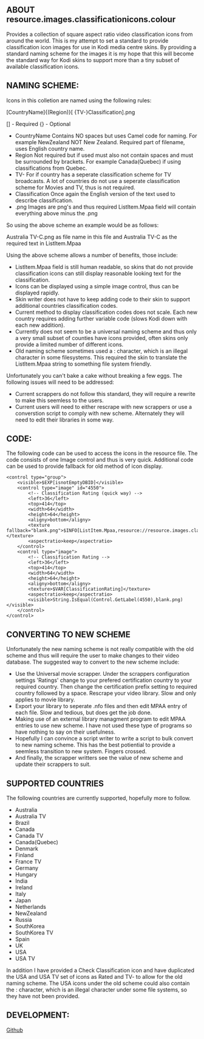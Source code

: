 
## ABOUT resource.images.classificationicons.colour
Provides a collection of square aspect ratio video classification icons from around the world. This is my attempt to set a standard to provide classification icon images for use in Kodi media centre skins.
By providing a standard naming scheme for the images it is my hope that this will become the standard way for Kodi skins to support more than a tiny subset of available classification icons.
  

## NAMING SCHEME:

Icons in this colletion are named using the following rules:

[CountryName]{(Region)}[ {TV-}Classification].png

[] - Required
{} - Optional

* CountryName Contains NO spaces but uses Camel code for naming. For example NewZealand NOT New Zealand. Required part of filename, uses English country name.
* Region Not required but if used must also not contain spaces and must be surrounded by brackets. For example Canada(Quebec) if using classifications from Quebec.
* TV- For if country has a seperate classification scheme for TV broadcasts. A lot of countries do not use a seperate classification scheme for Movies and TV, thus is not required.
* Classification Once again the English version of the text used to describe classification.
* .png Images are png's and thus required ListItem.Mpaa field will contain everything above minus the .png

So using the above scheme an example would be as follows:

Australia TV-C.png as file name in this file and Australia TV-C as the required text in ListItem.Mpaa

Using the above scheme allows a number of benefits, those include:

* ListItem.Mpaa field is still human readable, so skins that do not provide classification icons can still display reasonable looking text for the classification.
* Icons can be displayed using a simple image control, thus can be displayed rapidly.
* Skin writer does not have to keep adding code to their skin to support additional countries classification codes.
* Current method to display classification codes does not scale. Each new country requires adding further variable code (slows Kodi down with each new addition).
* Currently does not seem to be a universal naming scheme and thus only a very small subset of counties have icons provided, often skins only provide a limited number of different icons.
* Old naming scheme sometimes used a : character, which is an illegal character in some filesystems. This required the skin to translate the ListItem.Mpaa string to something file system friendly.

Unfortunately you can't bake a cake without breaking a few eggs. The following issues will need to be addressed:

* Current scrappers do not follow this standard, they will require a rewrite to make this seemless to the users.
* Current users will need to either rescrape with new scrappers or use a converstion script to comply with new scheme. Alternately they will need to edit their libraries in some way.

## CODE:

The following code can be used to access the icons in the resource file. The code consists of one Image control and thus is very quick. Additional code can be used to provide fallback for old method of icon display.

	<control type="group">
		<visible>$EXP[isnotEmptyDBID]</visible>
		<control type="image" id="4550">
			<!-- Classification Rating (quick way) -->
			<left>36</left>
			<top>414</top>
			<width>64</width>
			<height>64</height>
			<aligny>bottom</aligny>
			<texture fallback="blank.png">$INFO[ListItem.Mpaa,resource://resource.images.classificationicons.colour/,.png]</texture>
			<aspectratio>keep</aspectratio>
		</control>
		<control type="image">
			<!-- Classification Rating -->
			<left>36</left>
			<top>414</top>
			<width>64</width>
			<height>64</height>
			<aligny>bottom</aligny>
			<texture>$VAR[ClassificationRating]</texture>
			<aspectratio>keep</aspectratio>
			<visible>String.IsEqual(Control.GetLabel(4550),blank.png)</visible>
		</control>
	</control>

## CONVERTING TO NEW SCHEME

Unfortunately the new naming scheme is not really compatible with the old scheme and thus will require the user to make changes to their video database.
The suggested way to convert to the new scheme include:

* Use the Universal movie scrapper. Under the scrappers configuration settings 'Ratings' change to your prefered certification country to your required country.
  Then change the certification prefix setting to required country followed by a space. Rescrape your video library. Slow and only applies to movie library.
* Export your library to seperate .nfo files and then edit MPAA entry of each file. Slow and tedious, but does get the job done.
* Making use of an external library managment program to edit MPAA entries to use new scheme. I have not used these type of programs so have nothing to say on their usefulness.
* Hopefully I can convince a script writer to write a script to bulk convert to new naming scheme. This has the best potiential to provide a seemless transition to new system. Fingers crossed.
* And finally, the scrapper writters see the value of new scheme and update their scrappers to suit.

## SUPPORTED COUNTRIES

The following countries are currently supported, hopefully more to follow.

* Australia
* Australia TV
* Brazil
* Canada
* Canada TV
* Canada(Quebec)
* Denmark
* Finland
* France TV
* Germany
* Hungary
* India
* Ireland
* Italy
* Japan
* Netherlands
* NewZealand
* Russia
* SouthKorea
* SouthKorea TV
* Spain
* UK
* USA
* USA TV

In addition I have provided a Check Classification icon and have duplicated the USA and USA TV set of icons as Rated and TV- to allow for the old naming scheme.
The USA icons under the old scheme could also contain the : character, which is an illegal character under some file systems, so they have not been provided.
## DEVELOPMENT:
[Github](https://github.com/wyrm65/resource.images.classificationicons.colour)

